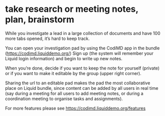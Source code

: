 # take research or meeting notes, plan, brainstorm

While you investigate a lead in a large collection of documents and have 100 more tabs opened, it’s hard to keep track. 

You can open your investigation pad by using the CodiMD app in the bundle (https://codimd.liquiddemo.org/) Sign up (the system will remember your Liquid login information) and begin to write up new notes. 

When you’re done, decide if you want to keep the note for yourself (private) or if you want to make it editable by the group (upper right corner). 

Sharing the url to an editable pad makes the pad the most collaborative place on Liquid bundle, since content can be added by all users in real time (say during a meeting for all users to add meeting notes, or during a coordination meeting to organise tasks and assignments). 

For more features please see https://codimd.liquiddemo.org/features